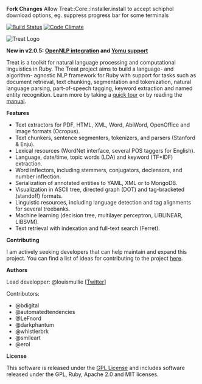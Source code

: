 **Fork Changes**
Allow Treat::Core::Installer.install to accept schiphol download options, eg. suppress progress bar for some terminals

[![Build Status](https://secure.travis-ci.org/louismullie/treat.png)](http://travis-ci.org/#!/louismullie/treat)
[![Code Climate](https://codeclimate.com/github/louismullie/treat.png)](https://codeclimate.com/github/louismullie/treat)

![Treat Logo](http://www.louismullie.com/treat/treat-logo.jpg)

**New in v2.0.5: [OpenNLP integration](https://github.com/louismullie/treat/commit/727a307af0c64747619531c3aa355535edbf4632) and [Yomu support](https://github.com/louismullie/treat/commit/e483b764e4847e48b39e91a77af8a8baa1a1d056)**

Treat is a toolkit for natural language processing and computational linguistics in Ruby. The Treat project aims to build a language- and algorithm- agnostic NLP framework for Ruby with support for tasks such as document retrieval, text chunking, segmentation and tokenization, natural language parsing, part-of-speech tagging, keyword extraction and named entity recognition. Learn more by taking a [quick tour](https://github.com/louismullie/treat/wiki/Quick-Tour) or by reading the [manual](https://github.com/louismullie/treat/wiki/Manual).

**Features**

* Text extractors for PDF, HTML, XML, Word, AbiWord, OpenOffice and image formats (Ocropus).
* Text chunkers, sentence segmenters, tokenizers, and parsers (Stanford & Enju).
* Lexical resources (WordNet interface, several POS taggers for English).
* Language, date/time, topic words (LDA) and keyword (TF*IDF) extraction.
* Word inflectors, including stemmers, conjugators, declensors, and number inflection.
* Serialization of annotated entities to YAML, XML or to MongoDB.
* Visualization in ASCII tree, directed graph (DOT) and tag-bracketed (standoff) formats.
* Linguistic resources, including language detection and tag alignments for several treebanks.
* Machine learning (decision tree, multilayer perceptron, LIBLINEAR, LIBSVM).
* Text retrieval with indexation and full-text search (Ferret).

**Contributing**

I am actively seeking developers that can help maintain and expand this project. You can find a list of ideas for contributing to the project [here](https://github.com/louismullie/treat/wiki/Contributing).

**Authors**

Lead developper: @louismullie [[Twitter](https://twitter.com/LouisMullie)]

Contributors:

- @bdigital
- @automatedtendencies
- @LeFnord
- @darkphantum
- @whistlerbrk
- @smileart
- @erol

**License**

This software is released under the [GPL License](https://github.com/louismullie/treat/wiki/License-Information) and includes software released under the GPL, Ruby, Apache 2.0 and MIT licenses.
